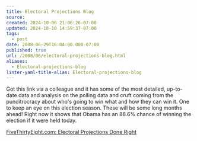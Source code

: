 ```yaml
---
title: Electoral Projections Blog
source: 
created: 2024-10-06 21:06:26-07:00
updated: 2024-10-10 14:59:37-07:00
tags:
  - post
date: 2008-06-29T16:04:00.000-07:00
published: true
url: /2008/06/electoral-projections-blog.html
aliases:
  - Electoral-projections-blog
linter-yaml-title-alias: Electoral-projections-blog
---
```



Got this link via a colleague and it has some of the most detailed, up-to-date data and analysis on the polling data and cruft coming from the punditrocracy about who's going to win what and how they can win it. One to keep an eye on this election season. These will be some long months ahead! Right now it shows that Obama has an 88.6% chance of winning the election if it were held today.  
  
[FiveThirtyEight.com: Electoral Projections Done Right](https://www.fivethirtyeight.com/)